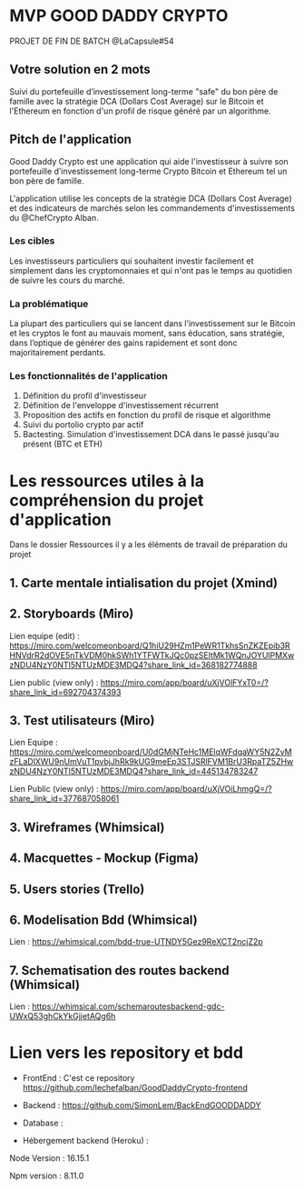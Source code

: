 # MVP GOOD DADDY CRYPTO 
PROJET DE FIN DE BATCH @LaCapsule#54

## Votre solution en 2 mots

Suivi du portefeuille d’investissement long-terme "safe" du bon père de famille avec la stratégie DCA (Dollars Cost Average) sur le Bitcoin et l'Ethereum en fonction d'un profil de risque généré par un algorithme.

## Pitch de l'application 

Good Daddy Crypto est une application qui aide l'investisseur à suivre son portefeuille d’investissement long-terme Crypto Bitcoin et Ethereum tel un bon père de famille. 

L'application utilise les concepts de la  stratégie DCA (Dollars Cost Average) et des indicateurs de marchés selon les commandements d'investissements du @ChefCrypto Alban.
### Les cibles

Les investisseurs particuliers qui souhaitent investir facilement et simplement dans les cryptomonnaies et qui n'ont pas le temps au quotidien de suivre les cours du marché. 

### La problématique

La plupart des particuliers qui se lancent dans l’investissement sur le Bitcoin et les cryptos le font au mauvais moment, sans éducation, sans stratégie, dans l’optique de générer des gains rapidement et sont donc majoritairement perdants.

### Les fonctionnalités de l'application

1. Définition du profil d'investisseur
2. Définition de l'enveloppe d'investissement récurrent
3. Proposition des actifs en fonction du profil de risque et algorithme
4. Suivi du portolio crypto par actif
5. Bactesting. Simulation d'investissement DCA dans le passé jusqu'au présent (BTC et ETH)


# Les ressources utiles à la compréhension du projet d'application
Dans le dossier Ressources il y a les éléments de travail de préparation du projet 

## 1. Carte mentale intialisation du projet (Xmind)
## 2. Storyboards (Miro)

Lien equipe (edit) : https://miro.com/welcomeonboard/Q1hiU29HZm1PeWR1TkhsSnZKZEpib3RHNVdrR2dOVE5nTkVDM0hkSWh1YTFWTkJQc0pzSEltMk1WQnJOYUlPMXwzNDU4NzY0NTI5NTUzMDE3MDQ4?share_link_id=368182774888 

Lien public (view only) : https://miro.com/app/board/uXjVOlFYxT0=/?share_link_id=692704374393 
## 3. Test utilisateurs (Miro)

Lien Equipe : https://miro.com/welcomeonboard/U0dGMjNTeHc1MElqWFdqaWY5N2ZvMzFLaDlXWU9nUmVuT1pvbjJhRk9kUG9meEp3STJSRlFVM1BrU3RpaTZ5ZHwzNDU4NzY0NTI5NTUzMDE3MDQ4?share_link_id=445134783247 

Lien Public (view only) : https://miro.com/app/board/uXjVOiLhmgQ=/?share_link_id=377687058061 

## 3. Wireframes (Whimsical)


## 4. Macquettes - Mockup (Figma)
## 5. Users stories (Trello)
## 6. Modelisation Bdd (Whimsical)

Lien : https://whimsical.com/bdd-true-UTNDY5Gez9ReXCT2ncjZ2p 
## 7. Schematisation des routes backend (Whimsical)

Lien : https://whimsical.com/schemaroutesbackend-gdc-UWxQ53ghCkYkGjjetAQg6h 
# Lien vers les repository et bdd

* FrontEnd : C'est ce repository https://github.com/lechefalban/GoodDaddyCrypto-frontend  

* Backend : https://github.com/SimonLem/BackEndGOODDADDY  

* Database : 

* Hébergement backend (Heroku) : 







Node Version : 16.15.1

Npm version : 8.11.0 


